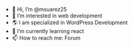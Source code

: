 - 👋 Hi, I’m @msuarez25
- 👀 I’m interested in web development
- 🌎 I am specialized in WordPress Development
- 🌱 I’m currently learning react
- 📫 How to reach me: Forum

<!---
msuarez25/msuarez25 is a ✨ special ✨ repository because its `README.md` (this file) appears on your GitHub profile.
You can click the Preview link to take a look at your changes.
--->
